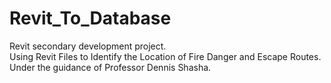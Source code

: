 # Revit_To_Database
Revit secondary development project.  
Using Revit Files to Identify the Location of Fire Danger and Escape Routes.  
Under the guidance of Professor Dennis Shasha.  
